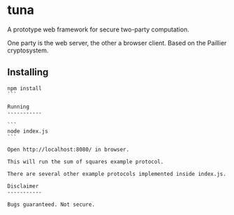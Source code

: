 # tuna

A prototype web framework for secure two-party computation.

One party is the web server, the other a browser client. Based on the Paillier cryptosystem.

Installing
-----------

````
npm install
```

Running
-----------

```
node index.js
```

Open http://localhost:8080/ in browser.

This will run the sum of squares example protocol.

There are several other example protocols implemented inside index.js.

Disclaimer
-----------

Bugs guaranteed. Not secure.
